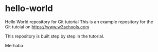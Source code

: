 # hello-world
Hello World repository for Git tutorial
This is an example repository for the Git tutoial on https://www.w3schools.com

This repository is built step by step in the tutorial.

Merhaba
